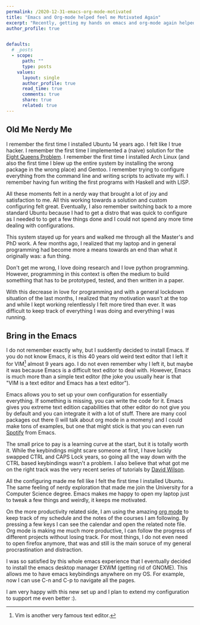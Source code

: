 ```yaml
---
permalink: /2020-12-31-emacs-org-mode-motivated
title: "Emacs and Org-mode helped feel me Motivated Again"
excerpt: "Recently, getting my hands on emacs and org-mode again helped me to get back to where it all started"
author_profile: true


defaults:
  # _posts
  - scope:
      path: ""
      type: posts
    values:
      layout: single
      author_profile: true
      read_time: true
      comments: true
      share: true
      related: true
---
```


## Old Me Nerdy Me

I remember the first time I installed Ubuntu 14 years ago. I felt like I true hacker. I remember the first time I implemented a (naive) solution for the [Eight Queens Problem](https://en.wikipedia.org/wiki/Eight_queens_puzzle). I remember the first time I installed Arch Linux (and also the first time I blew up the entire system by installing the wrong package in the wrong place) and Gentoo. I remember trying to configure everything from the command line and writing scripts to activate my wifi. I remember having fun writing the first programs with Haskell and with LISP.

All these moments felt in a nerdy way that brought a lot of joy and satisfaction to me. All this working towards a solution and custom configuring felt great. Eventually, I also remember switching back to a more standard Ubuntu because I had to get a distro that was quick to configure as I needed to to get a few things done and I could not spend any more time dealing with configurations.

This system stayed up for years and walked me through all the Master's and PhD work. A few months ago, I realized that my laptop and in general programming had become more a means towards an end than what it originally was: a fun thing.

Don't get me wrong, I love doing research and I love python programming. However, programming in this context is often the medium to build something that has to be prototyped,  tested, and then written in a paper.

With this decrease in love for programming and with a general lockdown situation of the last months, I realized that my motivation wasn't at the top and while I kept working relentlessly I felt more tired than ever. It was difficult to keep track of everything I was doing and everything I was running.

## Bring in the Emacs

I do not remember exactly why, but I suddently decided to install Emacs. If you do not know Emacs, it is this 40 years old weird text editor that I left it for VIM[^1] almost 9 years ago. I do not even remember why I left it, but maybe it was because Emacs is a difficult text editor to deal with. However, Emacs is much more than a simple text editor (the joke you usually hear is that "VIM is a text editor and Emacs has a text editor"). 

Emacs allows you to set up your own configuration for essentially everything. If something is missing, you can write the code for it. Emacs gives you extreme text edition capabilities that other editor do not give you by default and you can integrate it with a lot of stuff. There are many cool packages out there (I will talk about org mode in a momeny) and I could make tons of examples, but one that might stick is that you can even run [Spotify](https://github.com/danielfm/spotify.el) from Emacs. 

The small price to pay is a learning curve at the start, but it is totally worth it. While the keybindings might scare someone at first, I have luckly swapped CTRL and CAPS Lock years, so going all the way down with the CTRL based keybindings wasn't a problem. I also believe that what got me on the right track was the very recent series of tutorials by [David Wilson](https://www.youtube.com/watch?v=74zOY-vgkyw&list=PLEoMzSkcN8oPH1au7H6B7bBJ4ZO7BXjSZ).

All the configuring made me fell like I felt the first time I installed Ubuntu. The same feeling of nerdy exploration that made me join the University for a Computer Science degree. Emacs makes me happy to open my laptop just to tweak a few things and weirdly, it keeps me motivated.

On the more productivity related side, I am using the amazing [org mode](https://orgmode.org/) to keep track of my schedule and the notes of the courses I am following. By pressing a few keys I can see the calendar and open the related note file. Org mode is making me much more productive, I can follow the progress of different projects without losing track. For most things, I do not even need to open firefox anymore, that was and still is the main soruce of my general procrastination and distraction.

I was so satisfied by this whole emacs experience that I eventually decided to install the emacs desktop manager EXWM (getting rid of GNOME). This allows me to have emacs keybindings anywhere on my OS. For example, now I can use C-n and C-p to navigate all the pages.

I am very happy with this new set up and I plan to extend my configuration to support me even better :).

[^1]: Vim is another very famous text editor.